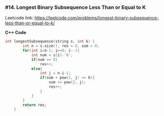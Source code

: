 ### #14. Longest Binary Subsequence Less Than or Equal to K

Leetcode link: https://leetcode.com/problems/longest-binary-subsequence-less-than-or-equal-to-k/

**C++ Code**
```cpp
int longestSubsequence(string s, int k) {
        int n = s.size(), res = 0, sum = 0;
        for(int i=n-1; i>=0; i--){
            int num = s[i]-'0';
            if(num == 0)
                res++;
            else{
                int j = n-i-1;
                if(sum + pow(2, j) <= k){
                    sum += pow(2, j);
                    res++;
                }
            }
        }
        return res;
    }
```

